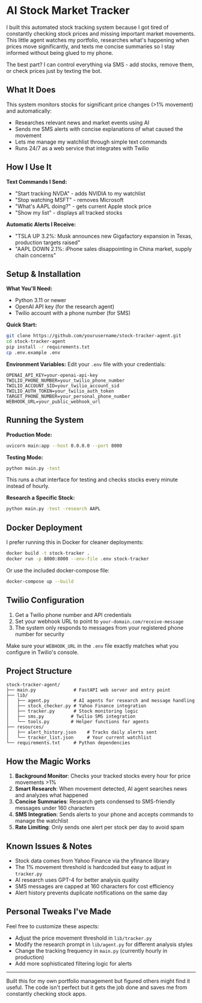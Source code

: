 # AI Stock Market Tracker

I built this automated stock tracking system because I got tired of constantly checking stock prices and missing important market movements. This little agent watches my portfolio, researches what's happening when prices move significantly, and texts me concise summaries so I stay informed without being glued to my phone.

The best part? I can control everything via SMS - add stocks, remove them, or check prices just by texting the bot.

## What It Does

This system monitors stocks for significant price changes (>1% movement) and automatically:
- Researches relevant news and market events using AI
- Sends me SMS alerts with concise explanations of what caused the movement  
- Lets me manage my watchlist through simple text commands
- Runs 24/7 as a web service that integrates with Twilio

## How I Use It

**Text Commands I Send:**
- "Start tracking NVDA" - adds NVIDIA to my watchlist
- "Stop watching MSFT" - removes Microsoft 
- "What's AAPL doing?" - gets current Apple stock price
- "Show my list" - displays all tracked stocks

**Automatic Alerts I Receive:**
- "TSLA UP 3.2%: Musk announces new Gigafactory expansion in Texas, production targets raised"
- "AAPL DOWN 2.1%: iPhone sales disappointing in China market, supply chain concerns"

## Setup & Installation

**What You'll Need:**
- Python 3.11 or newer
- OpenAI API key (for the research agent)
- Twilio account with a phone number (for SMS)

**Quick Start:**
```bash
git clone https://github.com/yourusername/stock-tracker-agent.git
cd stock-tracker-agent
pip install -r requirements.txt
cp .env.example .env
```

**Environment Variables:**
Edit your `.env` file with your credentials:
```env
OPENAI_API_KEY=your-openai-api-key
TWILIO_PHONE_NUMBER=your_twilio_phone_number  
TWILIO_ACCOUNT_SID=your_twilio_account_sid
TWILIO_AUTH_TOKEN=your_twilio_auth_token
TARGET_PHONE_NUMBER=your_personal_phone_number
WEBHOOK_URL=your_public_webhook_url
```

## Running the System

**Production Mode:**
```bash
uvicorn main:app --host 0.0.0.0 --port 8000
```

**Testing Mode:**
```bash
python main.py -test
```
This runs a chat interface for testing and checks stocks every minute instead of hourly.

**Research a Specific Stock:**
```bash
python main.py -test -research AAPL
```

## Docker Deployment

I prefer running this in Docker for cleaner deployments:

```bash
docker build -t stock-tracker .
docker run -p 8000:8000 --env-file .env stock-tracker
```

Or use the included docker-compose file:
```bash
docker-compose up --build
```

## Twilio Configuration

1. Get a Twilio phone number and API credentials
2. Set your webhook URL to point to `your-domain.com/receive-message`
3. The system only responds to messages from your registered phone number for security

Make sure your `WEBHOOK_URL` in the `.env` file exactly matches what you configure in Twilio's console.

## Project Structure

```
stock-tracker-agent/
├── main.py              # FastAPI web server and entry point
├── lib/
│   ├── agent.py         # AI agents for research and message handling  
│   ├── stock_checker.py # Yahoo Finance integration
│   ├── tracker.py       # Stock monitoring logic
│   ├── sms.py          # Twilio SMS integration
│   └── tools.py        # Helper functions for agents
├── resources/
│   ├── alert_history.json    # Tracks daily alerts sent
│   └── tracker_list.json     # Your current watchlist
└── requirements.txt     # Python dependencies
```

## How the Magic Works

1. **Background Monitor**: Checks your tracked stocks every hour for price movements >1%
2. **Smart Research**: When movement detected, AI agent searches news and analyzes what happened  
3. **Concise Summaries**: Research gets condensed to SMS-friendly messages under 160 characters
4. **SMS Integration**: Sends alerts to your phone and accepts commands to manage the watchlist
5. **Rate Limiting**: Only sends one alert per stock per day to avoid spam

## Known Issues & Notes

- Stock data comes from Yahoo Finance via the yfinance library
- The 1% movement threshold is hardcoded but easy to adjust in `tracker.py`
- AI research uses GPT-4 for better analysis quality
- SMS messages are capped at 160 characters for cost efficiency
- Alert history prevents duplicate notifications on the same day

## Personal Tweaks I've Made

Feel free to customize these aspects:
- Adjust the price movement threshold in `lib/tracker.py`
- Modify the research prompt in `lib/agent.py` for different analysis styles
- Change the tracking frequency in `main.py` (currently hourly in production)
- Add more sophisticated filtering logic for alerts

---

Built this for my own portfolio management but figured others might find it useful. The code isn't perfect but it gets the job done and saves me from constantly checking stock apps.